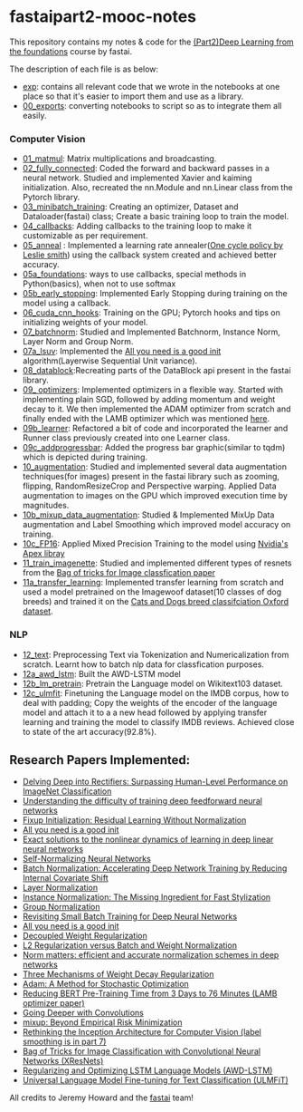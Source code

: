 # fastaipart2-mooc-notes
This repository contains my notes & code for the [(Part2)Deep Learning from the foundations](https://course.fast.ai/part2) course by fastai.    
  
The description of each file is as below:
- [exp](https://github.com/prats0599/fastaipart2-mooc-notes/tree/master/exp): contains all relevant code that we wrote in the notebooks at one place so that it's easier to import them and use as a library.
- [00_exports](00_exports.ipynb): converting notebooks to script so as to integrate them all easily.
### Computer Vision
- [01_matmul](01_matmul.ipynb): Matrix multiplications and broadcasting.
- [02_fully_connected](02_fully_connected.ipynb): Coded the forward and backward passes in a neural network. Studied and implemented Xavier and kaiming initialization. Also, recreated the nn.Module and nn.Linear class from the Pytorch library.
- [03_minibatch_training](03_minibatch_training.ipynb): Creating an optimizer, Dataset and Dataloader(fastai) class; Create a basic training loop to train the model.
- [04_callbacks](04_callbacks.ipynb): Adding callbacks to the training loop to make it customizable as per requirement.
- [05_anneal](05_anneal.ipynb) : Implemented a learning rate annealer([One cycle policy by Leslie smith](https://arxiv.org/pdf/1803.09820.pdf)) using the callback system created and achieved better accuracy.
- [05a_foundations](05a_foundations.ipynb): ways to use callbacks, special methods in Python(basics), when not to use softmax 
- [05b_early_stopping](05b_early_stopping.ipynb): Implemented Early Stopping during training on the model using a callback.
- [06_cuda_cnn_hooks](06_cuda_cnn_hooks.ipynb): Training on the GPU; Pytorch hooks and tips on initializing weights of your model.
- [07_batchnorm](07_mybatchnorm.ipynb): Studied and Implemented Batchnorm, Instance Norm, Layer Norm and Group Norm.
- [07a_lsuv](07a_mylsuv.ipynb): Implemented the [All you need is a good init](https://arxiv.org/abs/1511.06422) algorithm(Layerwise Sequential Unit variance).
- [08_datablock](08_mydatablock.ipynb):Recreating parts of the DataBlock api present in the fastai library.
- [09_ optimizers](09_myoptimizers.ipynb): Implemented optimizers in a flexible way. Started with implementing plain SGD, followed by adding momentum and weight decay to it. We then implemented the ADAM optimizer from scratch and finally ended with the LAMB optimizer which was mentioned [here](https://arxiv.org/abs/1904.00962).
- [09b_learner](09b_mylearner.ipynb): Refactored a bit of code and incorporated the learner and Runner class previously created into one Learner class.
- [09c_addprogressbar](09c_addprogressbar.ipynb): Added the progress bar graphic(similar to tqdm) which is depicted during training.
- [10_augmentation](10_myaugmentation.ipynb): Studied and implemented several data augmentation techniques(for images) present in the fastai library such as zooming, flipping, RandomResizeCrop and Perspective warping. Applied Data augmentation to images on the GPU which improved execution time by magnitudes.
- [10b_mixup_data_augmentation](10b_mixup_augmentation.ipynb): Studied & Implemented MixUp Data augmentation and Label Smoothing which improved model accuracy on training.
- [10c_FP16](10c_FP16.ipynb): Applied Mixed Precision Training to the model using [Nvidia's Apex libray](https://github.com/NVIDIA/apex)
- [11_train_imagenette](11_train_imagenettee.ipynb): Studied and implemented different types of resnets from the [Bag of tricks for Image classfication paper](https://arxiv.org/abs/1812.01187)
- [11a_transfer_learning](11a_transfer_learning.ipynb): Implemented transfer learning from scratch and used a model pretrained on the Imagewoof dataset(10 classes of dog breeds) and trained it on the [Cats and Dogs breed classifciation Oxford dataset](https://www.kaggle.com/zippyz/cats-and-dogs-breeds-classification-oxford-dataset).  
       
### NLP
- [12_text](nlp/12_text.ipynb): Preprocessing Text via Tokenization and Numericalization from scratch. Learnt how to batch nlp data for classfication purposes.
- [12a_awd_lstm](nlp/12a_awd_lstm.ipynb): Built the AWD-LSTM model
- [12b_lm_pretrain](nlp/12b_lm_pretrain.ipynb): Pretrain the Language model on Wikitext103 dataset.
- [12c_ulmfit](nlp/12c_ulmfit.ipynb): Finetuning the Language model on the IMDB corpus, how to deal with padding; Copy the weights of the encoder of the language model and attach it to a a new head followed by applying transfer learning and training the model to classify IMDB reviews. Achieved close to state of the art accuracy(92.8%).
 
  
## Research Papers Implemented:
* [Delving Deep into Rectifiers: Surpassing Human-Level Performance on ImageNet Classification](https://arxiv.org/abs/1502.01852)
* [Understanding the difficulty of training deep feedforward neural networks](http://proceedings.mlr.press/v9/glorot10a.html)
* [Fixup Initialization: Residual Learning Without Normalization](https://arxiv.org/abs/1901.09321)
* [All you need is a good init](https://arxiv.org/abs/1511.06422)
* [Exact solutions to the nonlinear dynamics of learning in deep linear neural networks](https://arxiv.org/abs/1312.6120)
* [Self-Normalizing Neural Networks](https://arxiv.org/abs/1706.02515)
* [Batch Normalization: Accelerating Deep Network Training by Reducing Internal Covariate Shift](https://arxiv.org/abs/1502.03167)
* [Layer Normalization](https://arxiv.org/abs/1607.06450)
* [Instance Normalization: The Missing Ingredient for Fast Stylization](https://arxiv.org/abs/1607.08022)
* [Group Normalization](https://arxiv.org/abs/1803.08494)
* [Revisiting Small Batch Training for Deep Neural Networks](https://arxiv.org/abs/1804.07612)
* [All you need is a good init](https://arxiv.org/abs/1511.06422)
* [Decoupled Weight Regularization](https://arxiv.org/abs/1711.05101.pdf)
* [L2 Regularization versus Batch and Weight Normalization](https://arxiv.org/abs/1706.05350)
* [Norm matters: efficient and accurate normalization schemes in deep networks](https://arxiv.org/abs/1803.01814)
* [Three Mechanisms of Weight Decay Regularization](https://arxiv.org/abs/1810.12281)
* [Adam: A Method for Stochastic Optimization](https://arxiv.org/abs/1412.6980)
* [Reducing BERT Pre-Training Time from 3 Days to 76 Minutes (LAMB optimizer paper)](https://arxiv.org/abs/1904.00962)
* [Going Deeper with Convolutions](https://arxiv.org/abs/1409.4842)
* [mixup: Beyond Empirical Risk Minimization](https://arxiv.org/abs/1710.09412)
* [Rethinking the Inception Architecture for Computer Vision (label smoothing is in part 7)](https://arxiv.org/abs/1512.00567)
* [Bag of Tricks for Image Classification with Convolutional Neural Networks (XResNets)](https://arxiv.org/abs/1812.01187)
* [Regularizing and Optimizing LSTM Language Models (AWD-LSTM)](https://arxiv.org/abs/1708.02182)
* [Universal Language Model Fine-tuning for Text Classification (ULMFiT)](https://arxiv.org/abs/1801.06146) 
  
  
All credits to Jeremy Howard and the [fastai](https://www.fast.ai/) team!
